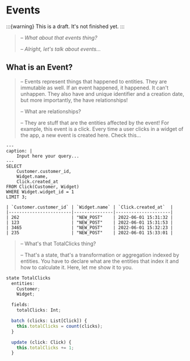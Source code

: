 # Events

:::{warning}
This is a draft. It's not finished yet.
:::

> – *What about that events thing?*
>
> – *Alright, let's talk about events...*

## What is an Event?

> – Events represent things that happened to entities. They are immutable as well. If an event happened, it happened. It can't unhappen. They also have and unique identifier and a creation date, but more importantly, the have relationships!
>
> – What are relationships?
>
> – They are stuff that are the entities affected by the event! For example, this event is a click. Every time a user clicks in a widget of the app, a new event is created here. Check this…

```{code-block} sql
---
caption: |
    Input here your query...
---
SELECT
    Customer.customer_id,
    Widget.name,
    Click.created_at
FROM Click(Customer, Widget)
WHERE Widget.widget_id = 1
LIMIT 3;
```

```{table}
| `Customer.customer_id` | `Widget.name` | `Click.created_at`  |
|------------------------|---------------|---------------------|
| 262                    | "NEW_POST"    | 2022-06-01 15:31:32 |
| 123                    | "NEW_POST"    | 2022-06-01 15:31:53 |
| 3465                   | "NEW_POST"    | 2022-06-01 15:32:23 |
| 235                    | "NEW_POST"    | 2022-06-01 15:33:01 |
```

> – What's that TotalClicks thing?
>
> – That's a state, that's a transformation or aggregation indexed by entities. You have to declare what are the entities that index it and how to calculate it. Here, let me show it to you.

```js
state TotalClicks
  entities:
    Customer;
    Widget;

  fields:
    totalClicks: Int;

  batch (clicks: List[Click]) {
    this.totalClicks = count(clicks);
  }

  update (click: Click) {
    this.totalClicks += 1;
  }
```
